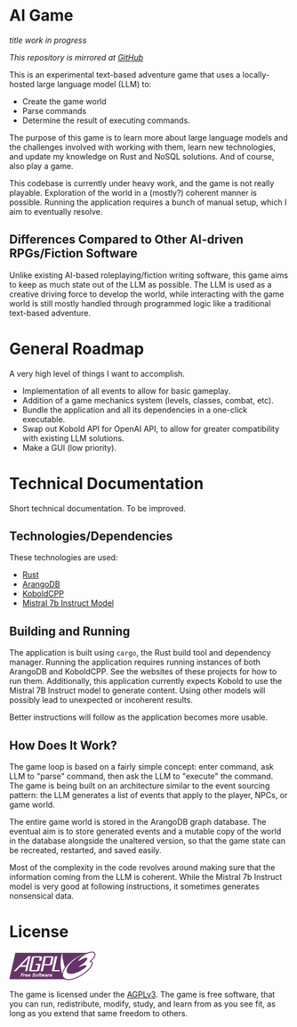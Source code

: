 # AI Game

_title work in progress_

_This repository is mirrored at [GitHub][github-repo]_

This is an experimental text-based adventure game that uses a
locally-hosted large language model (LLM) to:

* Create the game world
* Parse commands
* Determine the result of executing commands.

The purpose of this game is to learn more about large language models
and the challenges involved with working with them, learn new
technologies, and update my knowledge on Rust and NoSQL solutions. And
of course, also play a game.

This codebase is currently under heavy work, and the game is not
really playable. Exploration of the world in a (mostly?) coherent
manner is possible. Running the application requires a bunch of manual
setup, which I aim to eventually resolve.

## Differences Compared to Other AI-driven RPGs/Fiction Software

Unlike existing AI-based roleplaying/fiction writing software, this
game aims to keep as much state out of the LLM as possible. The LLM is
used as a creative driving force to develop the world, while
interacting with the game world is still mostly handled through
programmed logic like a traditional text-based adventure.

# General Roadmap

A very high level of things I want to accomplish.

* Implementation of all events to allow for basic gameplay.
* Addition of a game mechanics system (levels, classes, combat, etc).
* Bundle the application and all its dependencies in a one-click
  executable.
* Swap out Kobold API for OpenAI API, to allow for greater
  compatibility with existing LLM solutions.
* Make a GUI (low priority).

# Technical Documentation

Short technical documentation. To be improved.

## Technologies/Dependencies

These technologies are used:

* [Rust][rust-lang]
* [ArangoDB][arangodb]
* [KoboldCPP][koboldcpp]
* [Mistral 7b Instruct Model][ai-model]

## Building and Running

The application is built using `cargo`, the Rust build tool and
dependency manager. Running the application requires running instances
of both ArangoDB and KoboldCPP. See the websites of these projects for
how to run them. Additionally, this application currently expects
Kobold to use the Mistral 7B Instruct model to generate content. Using
other models will possibly lead to unexpected or incoherent results.

Better instructions will follow as the application becomes more
usable.

## How Does It Work?

The game loop is based on a fairly simple concept: enter command, ask
LLM to "parse" command, then ask the LLM to "execute" the command. The
game is being built on an architecture similar to the event sourcing
pattern: the LLM generates a list of events that apply to the player,
NPCs, or game world.

The entire game world is stored in the ArangoDB graph database. The
eventual aim is to store generated events and a mutable copy of the
world in the database alongside the unaltered version, so that the
game state can be recreated, restarted, and saved easily.

Most of the complexity in the code revolves around making sure that
the information coming from the LLM is coherent. While the Mistral 7b
Instruct model is very good at following instructions, it sometimes
generates nonsensical data.

# License

<img src="./agplv3.png" alt="AGPLv3" />

The game is licensed under the [AGPLv3][agpl]. The game is free
software, that you can run, redistribute, modify, study, and learn
from as you see fit, as long as you extend that same freedom to
others.

[rust-lang]: https://www.rust-lang.org/
[arangodb]: https://arangodb.com/
[koboldcpp]: https://github.com/LostRuins/koboldcpp
[ai-model]: https://huggingface.co/TheBloke/Mistral-7B-Instruct-v0.2-GGUF
[agpl]: https://www.gnu.org/licenses/agpl-3.0.en.html
[github-repo]: https://github.com/ProjectMoon/ai-game
